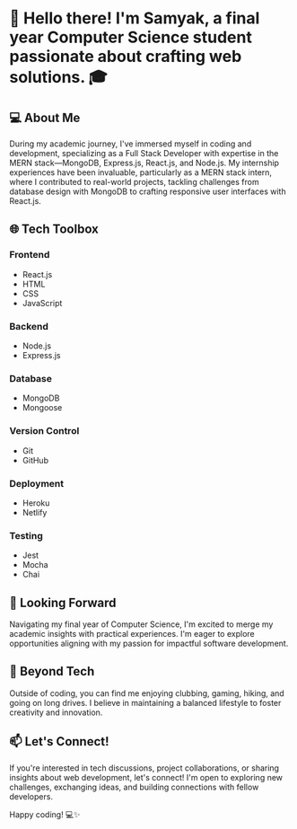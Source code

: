 # 👋 Hello there! I'm Samyak, a final year Computer Science student passionate about crafting web solutions. 🎓

## 💻 About Me
During my academic journey, I've immersed myself in coding and development, specializing as a Full Stack Developer with expertise in the MERN stack—MongoDB, Express.js, React.js, and Node.js. My internship experiences have been invaluable, particularly as a MERN stack intern, where I contributed to real-world projects, tackling challenges from database design with MongoDB to crafting responsive user interfaces with React.js.

## 🌐 Tech Toolbox
### Frontend
- React.js
- HTML
- CSS
- JavaScript

### Backend
- Node.js
- Express.js

### Database
- MongoDB
- Mongoose

### Version Control
- Git
- GitHub

### Deployment
- Heroku
- Netlify

### Testing
- Jest
- Mocha
- Chai

## 🌱 Looking Forward
Navigating my final year of Computer Science, I'm excited to merge my academic insights with practical experiences. I'm eager to explore opportunities aligning with my passion for impactful software development.

## 🔧 Beyond Tech
Outside of coding, you can find me enjoying clubbing, gaming, hiking, and going on long drives. I believe in maintaining a balanced lifestyle to foster creativity and innovation.

## 📫 Let's Connect!
If you're interested in tech discussions, project collaborations, or sharing insights about web development, let's connect! I'm open to exploring new challenges, exchanging ideas, and building connections with fellow developers.

Happy coding! 💻✨
